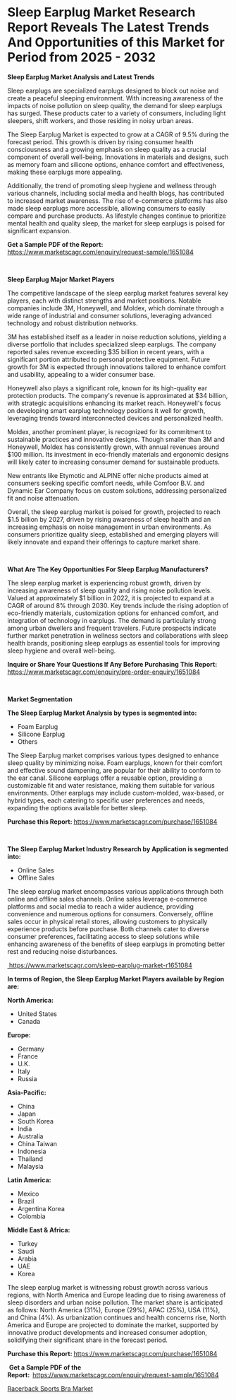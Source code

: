 <p><h1>Sleep Earplug Market Research Report Reveals The Latest Trends And Opportunities of this Market for Period from 2025 - 2032</h1></p><p><strong>Sleep Earplug Market Analysis and Latest Trends</strong></p>
<p><p>Sleep earplugs are specialized earplugs designed to block out noise and create a peaceful sleeping environment. With increasing awareness of the impacts of noise pollution on sleep quality, the demand for sleep earplugs has surged. These products cater to a variety of consumers, including light sleepers, shift workers, and those residing in noisy urban areas.</p><p>The Sleep Earplug Market is expected to grow at a CAGR of 9.5% during the forecast period. This growth is driven by rising consumer health consciousness and a growing emphasis on sleep quality as a crucial component of overall well-being. Innovations in materials and designs, such as memory foam and silicone options, enhance comfort and effectiveness, making these earplugs more appealing.</p><p>Additionally, the trend of promoting sleep hygiene and wellness through various channels, including social media and health blogs, has contributed to increased market awareness. The rise of e-commerce platforms has also made sleep earplugs more accessible, allowing consumers to easily compare and purchase products. As lifestyle changes continue to prioritize mental health and quality sleep, the market for sleep earplugs is poised for significant expansion.</p></p>
<p><strong>Get a Sample PDF of the Report:&nbsp;</strong> <a href="https://www.marketscagr.com/enquiry/request-sample/1651084?utm_campaign=3541&utm_medium=2&utm_source=Github&utm_content=ia&utm_term=04042025&utm_id=sleep-earplug">https://www.marketscagr.com/enquiry/request-sample/1651084</a></p>
<p>&nbsp;</p>
<p><strong>Sleep Earplug Major Market Players</strong></p>
<p><p>The competitive landscape of the sleep earplug market features several key players, each with distinct strengths and market positions. Notable companies include 3M, Honeywell, and Moldex, which dominate through a wide range of industrial and consumer solutions, leveraging advanced technology and robust distribution networks.</p><p>3M has established itself as a leader in noise reduction solutions, yielding a diverse portfolio that includes specialized sleep earplugs. The company reported sales revenue exceeding $35 billion in recent years, with a significant portion attributed to personal protective equipment. Future growth for 3M is expected through innovations tailored to enhance comfort and usability, appealing to a wider consumer base.</p><p>Honeywell also plays a significant role, known for its high-quality ear protection products. The company's revenue is approximated at $34 billion, with strategic acquisitions enhancing its market reach. Honeywell's focus on developing smart earplug technology positions it well for growth, leveraging trends toward interconnected devices and personalized health.</p><p>Moldex, another prominent player, is recognized for its commitment to sustainable practices and innovative designs. Though smaller than 3M and Honeywell, Moldex has consistently grown, with annual revenues around $100 million. Its investment in eco-friendly materials and ergonomic designs will likely cater to increasing consumer demand for sustainable products.</p><p>New entrants like Etymotic and ALPINE offer niche products aimed at consumers seeking specific comfort needs, while Comfoor B.V. and Dynamic Ear Company focus on custom solutions, addressing personalized fit and noise attenuation.</p><p>Overall, the sleep earplug market is poised for growth, projected to reach $1.5 billion by 2027, driven by rising awareness of sleep health and an increasing emphasis on noise management in urban environments. As consumers prioritize quality sleep, established and emerging players will likely innovate and expand their offerings to capture market share.</p></p>
<p>&nbsp;</p>
<p><strong>What Are The Key Opportunities For Sleep Earplug Manufacturers?</strong></p>
<p><p>The sleep earplug market is experiencing robust growth, driven by increasing awareness of sleep quality and rising noise pollution levels. Valued at approximately $1 billion in 2022, it is projected to expand at a CAGR of around 8% through 2030. Key trends include the rising adoption of eco-friendly materials, customization options for enhanced comfort, and integration of technology in earplugs. The demand is particularly strong among urban dwellers and frequent travelers. Future prospects indicate further market penetration in wellness sectors and collaborations with sleep health brands, positioning sleep earplugs as essential tools for improving sleep hygiene and overall well-being.</p></p>
<p><strong>Inquire or Share Your Questions If Any Before Purchasing This Report:</strong> <a href="https://www.marketscagr.com/enquiry/pre-order-enquiry/1651084?utm_campaign=3541&utm_medium=2&utm_source=Github&utm_content=ia&utm_term=04042025&utm_id=sleep-earplug">https://www.marketscagr.com/enquiry/pre-order-enquiry/1651084</a></p>
<p>&nbsp;</p>
<p><strong>Market Segmentation</strong></p>
<p><strong>The Sleep Earplug Market Analysis by types is segmented into:</strong></p>
<p><ul><li>Foam Earplug</li><li>Silicone Earplug</li><li>Others</li></ul></p>
<p><p>The Sleep Earplug market comprises various types designed to enhance sleep quality by minimizing noise. Foam earplugs, known for their comfort and effective sound dampening, are popular for their ability to conform to the ear canal. Silicone earplugs offer a reusable option, providing a customizable fit and water resistance, making them suitable for various environments. Other earplugs may include custom-molded, wax-based, or hybrid types, each catering to specific user preferences and needs, expanding the options available for better sleep.</p></p>
<p><strong>Purchase this Report:&nbsp;</strong><a href="https://www.marketscagr.com/purchase/1651084?utm_campaign=3541&utm_medium=2&utm_source=Github&utm_content=ia&utm_term=04042025&utm_id=sleep-earplug">https://www.marketscagr.com/purchase/1651084</a></p>
<p>&nbsp;</p>
<p><strong>The Sleep Earplug Market Industry Research by Application is segmented into:</strong></p>
<p><ul><li>Online Sales</li><li>Offline Sales</li></ul></p>
<p><p>The sleep earplug market encompasses various applications through both online and offline sales channels. Online sales leverage e-commerce platforms and social media to reach a wider audience, providing convenience and numerous options for consumers. Conversely, offline sales occur in physical retail stores, allowing customers to physically experience products before purchase. Both channels cater to diverse consumer preferences, facilitating access to sleep solutions while enhancing awareness of the benefits of sleep earplugs in promoting better rest and reducing noise disturbances.</p></p>
<p><a href="https://www.marketscagr.com/sleep-earplug-market-r1651084?utm_campaign=3541&utm_medium=2&utm_source=Github&utm_content=ia&utm_term=04042025&utm_id=sleep-earplug">&nbsp;https://www.marketscagr.com/sleep-earplug-market-r1651084</a></p>
<p><strong>In terms of Region, the Sleep Earplug Market Players available by Region are:</strong></p>
<p>
    <p> <strong> North America: </strong>
        <ul>
            <li>United States</li>
            <li>Canada</li>
        </ul>
        </p> 
    <p> <strong> Europe: </strong>
        <ul>
            <li>Germany</li>
            <li>France</li>
            <li>U.K.</li>
            <li>Italy</li>
            <li>Russia</li>
        </ul>
        </p> 
    <p> <strong> Asia-Pacific: </strong>
        <ul>
            <li>China</li>
            <li>Japan</li>
            <li>South Korea</li>
            <li>India</li>
            <li>Australia</li>
            <li>China Taiwan</li>
            <li>Indonesia</li>
            <li>Thailand</li>
            <li>Malaysia</li>
        </ul>
        </p> 
    <p> <strong> Latin America: </strong>
        <ul>
            <li>Mexico</li>
            <li>Brazil</li>
            <li>Argentina Korea</li>
            <li>Colombia</li>
        </ul>
        </p> 
    <p> <strong> Middle East & Africa: </strong>
        <ul>
            <li>Turkey</li>
            <li>Saudi</li>
            <li>Arabia</li>
            <li>UAE</li>
            <li>Korea</li>
        </ul>
    </p>
    </p>
<p><p>The sleep earplug market is witnessing robust growth across various regions, with North America and Europe leading due to rising awareness of sleep disorders and urban noise pollution. The market share is anticipated as follows: North America (31%), Europe (29%), APAC (25%), USA (11%), and China (4%). As urbanization continues and health concerns rise, North America and Europe are projected to dominate the market, supported by innovative product developments and increased consumer adoption, solidifying their significant share in the forecast period.</p></p>
<p><strong>Purchase this Report: </strong><a href="https://www.marketscagr.com/purchase/1651084?utm_campaign=3541&utm_medium=2&utm_source=Github&utm_content=ia&utm_term=04042025&utm_id=sleep-earplug">https://www.marketscagr.com/purchase/1651084</a></p>
<p>&nbsp;<strong>Get a Sample PDF of the Report:&nbsp;&nbsp;</strong><a href="https://www.marketscagr.com/enquiry/request-sample/1651084?utm_campaign=3541&utm_medium=2&utm_source=Github&utm_content=ia&utm_term=04042025&utm_id=sleep-earplug">https://www.marketscagr.com/enquiry/request-sample/1651084</a></p>
<p><strong></strong></p>
<p><p><a href="https://github.com/maseykokosq1/Market-Research-Report-List-1/blob/main/racerback-sports-bra-market.md?utm_campaign=3541&utm_medium=2&utm_source=Github&utm_content=ia&utm_term=04042025&utm_id=sleep-earplug">Racerback Sports Bra Market</a></p></p>